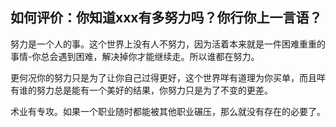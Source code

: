 如何评价：你知道xxx有多努力吗？你行你上一言语？
-----------

努力是一个人的事。这个世界上没有人不努力，因为活着本来就是一件困难重重的事情-你总会遇到困难，解决掉你才能继续走。所以谁都在努力。

更何况你的努力只是为了让你自己过得更好，这个世界咩有道理为你买单，而且咩有谁的努力总是能有一个美好的结果，你努力只是为了不变的更差。

术业有专攻。如果一个职业随时都能被其他职业碾压，那么就没有存在的必要了。

